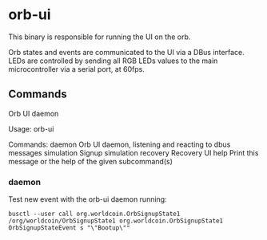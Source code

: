 # orb-ui

This binary is responsible for running the UI on the orb.

Orb states and events are communicated to the UI via a DBus interface.
LEDs are controlled by sending all RGB LEDs values to the main
microcontroller via a serial port, at 60fps.

## Commands

Orb UI daemon

Usage: orb-ui <COMMAND>

Commands:
  daemon      Orb UI daemon, listening and reacting to dbus messages
  simulation  Signup simulation
  recovery    Recovery UI
  help        Print this message or the help of the given subcommand(s)

### daemon

Test new event with the orb-ui daemon running:

```shell
busctl --user call org.worldcoin.OrbSignupState1 /org/worldcoin/OrbSignupState1 org.worldcoin.OrbSignupState1 OrbSignupStateEvent s "\"Bootup\""
```

